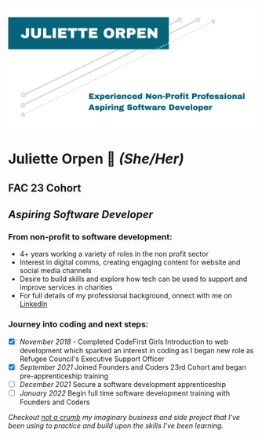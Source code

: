![Name Banner](https://github.com/julietteorpen/julietteorpen/blob/main/images/Readme%20tech%20cv%20co-ord.png)

# Juliette Orpen 💫 *(She/Her)*
## FAC 23 Cohort 
## *Aspiring Software Developer* 

### From non-profit to software development:
* 4+ years working a variety of roles in the non profit sector 
* Interest in digital comms, creating engaging content for website and social media channels 
* Desire to build skills and explore how tech can be used to support and improve services in charities
* For full details of my professional background, onnect with me on [LinkedIn](https://www.linkedin.com/in/juliette-orpen/)

### Journey into coding and next steps:
- [x] *November 2018* - Completed CodeFirst Girls Introduction to web development which sparked an interest in coding as I began new role as Refugee Council's Executive Support Officer
- [x] *September 2021* Joined Founders and Coders 23rd Cohort and began pre-apprenticeship training 
- [ ] *December 2021* Secure a software development apprenticeship 
- [ ] *January 2022* Begin full time software development training with Founders and Coders 

*Checkout [not a crumb](https://julietteorpen.github.io/not_a_crumb/) my imaginary business and side project that I've been using to practice and build upon the skills I've been learning.*

